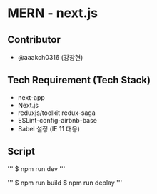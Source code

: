 # MERN - next.js

## Contributor
- @aaakch0316 (강창현)

## Tech Requirement (Tech Stack)
- next-app
- Next.js
- reduxjs/toolkit redux-saga
- ESLint-config-airbnb-base
- Babel 설정 (IE 11 대응)

## Script
'''
$ npm run dev
'''

'''
$ npm run build
$ npm run deplay
'''